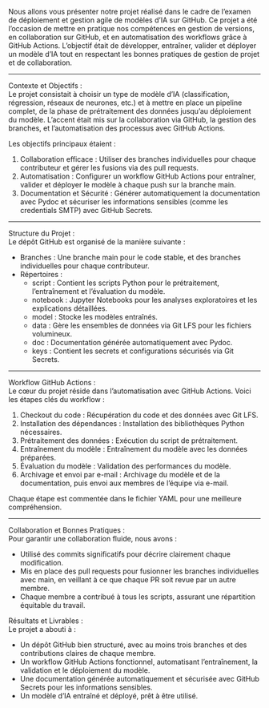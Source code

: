 Nous allons vous présenter notre projet réalisé dans le cadre de l’examen de déploiement et gestion agile de modèles d’IA sur GitHub. Ce projet a été l’occasion de mettre en pratique nos compétences en gestion de versions, en collaboration sur GitHub, et en automatisation des workflows grâce à GitHub Actions. L’objectif était de développer, entraîner, valider et déployer un modèle d’IA tout en respectant les bonnes pratiques de gestion de projet et de collaboration.

---

Contexte et Objectifs :  
Le projet consistait à choisir un type de modèle d’IA (classification, régression, réseaux de neurones, etc.) et à mettre en place un pipeline complet, de la phase de prétraitement des données jusqu’au déploiement du modèle. L’accent était mis sur la collaboration via GitHub, la gestion des branches, et l’automatisation des processus avec GitHub Actions.  

Les objectifs principaux étaient :  
1. Collaboration efficace : Utiliser des branches individuelles pour chaque contributeur et gérer les fusions via des pull requests.  
2. Automatisation : Configurer un workflow GitHub Actions pour entraîner, valider et déployer le modèle à chaque push sur la branche main.  
3. Documentation et Sécurité : Générer automatiquement la documentation avec Pydoc et sécuriser les informations sensibles (comme les credentials SMTP) avec GitHub Secrets.

---

Structure du Projet :  
Le dépôt GitHub est organisé de la manière suivante :  
- Branches : Une branche main pour le code stable, et des branches individuelles pour chaque contributeur.  
- Répertoires :  
  - script : Contient les scripts Python pour le prétraitement, l’entraînement et l’évaluation du modèle.  
  - notebook : Jupyter Notebooks pour les analyses exploratoires et les explications détaillées.  
  - model : Stocke les modèles entraînés.  
  - data : Gère les ensembles de données via Git LFS pour les fichiers volumineux.  
  - doc : Documentation générée automatiquement avec Pydoc.  
  - keys : Contient les secrets et configurations sécurisés via Git Secrets.

---

Workflow GitHub Actions :  
Le cœur du projet réside dans l’automatisation avec GitHub Actions. Voici les étapes clés du workflow :  
1. Checkout du code : Récupération du code et des données avec Git LFS.  
2. Installation des dépendances : Installation des bibliothèques Python nécessaires.  
3. Prétraitement des données : Exécution du script de prétraitement.  
4. Entraînement du modèle : Entraînement du modèle avec les données préparées.  
5. Évaluation du modèle : Validation des performances du modèle.  
6. Archivage et envoi par e-mail : Archivage du modèle et de la documentation, puis envoi aux membres de l’équipe via e-mail.  

Chaque étape est commentée dans le fichier YAML pour une meilleure compréhension.

---

Collaboration et Bonnes Pratiques :  
Pour garantir une collaboration fluide, nous avons :  
- Utilisé des commits significatifs pour décrire clairement chaque modification.  
- Mis en place des pull requests pour fusionner les branches individuelles avec main, en veillant à ce que chaque PR soit revue par un autre membre.  
- Chaque membre a contribué à tous les scripts, assurant une répartition équitable du travail.


Résultats et Livrables :  
Le projet a abouti à :  
- Un dépôt GitHub bien structuré, avec au moins trois branches et des contributions claires de chaque membre.  
- Un workflow GitHub Actions fonctionnel, automatisant l’entraînement, la validation et le déploiement du modèle.  
- Une documentation générée automatiquement et sécurisée avec GitHub Secrets pour les informations sensibles.  
- Un modèle d’IA entraîné et déployé, prêt à être utilisé.
